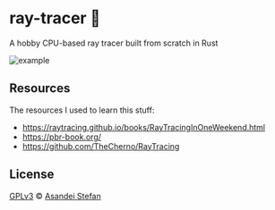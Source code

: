 # ray-tracer 🌠

A hobby CPU-based ray tracer built from scratch in Rust

![example](./renders/metals.png)

## Resources

The resources I used to learn this stuff:

- https://raytracing.github.io/books/RayTracingInOneWeekend.html
- https://pbr-book.org/
- https://github.com/TheCherno/RayTracing

## License

[GPLv3](LICENSE) © [Asandei Stefan](https://asandei.com)
